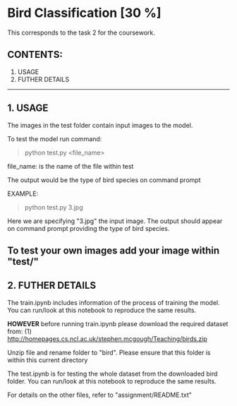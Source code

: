 # Bird Classification [30 %]
This corresponds to the task 2 for the coursework. 

## CONTENTS:
1. USAGE
2. FUTHER DETAILS
---------------------------------------------------------------------------------------------
## 1. USAGE

The images in the test folder contain input images to the model.

To test the model run command:

> python test.py <file_name>

file_name: is the name of the file within test

The output would be the type of bird species on command prompt

EXAMPLE:
> python test.py 3.jpg

Here we are specifying "3.jpg" the input image. The output should appear on command prompt
providing the type of bird species.

To test your own images add your image within "test/"
---------------------------------------------------------------------------------------------
## 2. FUTHER DETAILS
The train.ipynb includes information of the process of training the model. 
You can run/look at this notebook to reproduce the same results. 

**HOWEVER** before running train.ipynb please download the required dataset from:
(1) http://homepages.cs.ncl.ac.uk/stephen.mcgough/Teaching/birds.zip

Unzip file and rename folder to "bird". 
Please ensure that this folder is within this current directory

The test.ipynb is for testing the whole dataset from the downloaded bird folder. You can 
run/look at this notebook to reproduce the same results.

For details on the other files, refer to "assignment/README.txt" 
